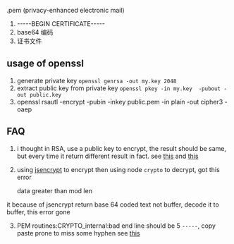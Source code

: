 
.pem (privacy-enhanced electronic mail)
1. -----BEGIN CERTIFICATE-----
2. base64 编码
3. 证书文件


## usage of openssl
1. generate private key
  `openssl genrsa -out my.key 2048`
2. extract public key from private key
  `openssl pkey -in my.key  -pubout -out public.key`
3. openssl rsautl -encrypt -pubin -inkey public.pem -in plain -out cipher3 -oaep

## FAQ
1. i thought in RSA, use a public key to encrypt, the result should be same, but every time it return different result in fact. see [this](https://crypto.stackexchange.com/questions/26249/why-are-rsa-ciphertexts-different-for-the-same-plaintext) and [this](https://stackoverflow.com/questions/54193730/nodejs-crypto-module-privateencrypt-always-return-same-result)


2. using [jsencrypt](https://github.com/travist/jsencrypt) to encrypt then using node `crypto` to decrypt, got this error 

    data greater than mod len

it because of jsencrypt return base 64 coded text not buffer, decode it to buffer, this error gone

3. PEM routines:CRYPTO_internal:bad end line
  should be 5 `-----`, copy paste prone to miss some hyphen see [this](https://stackoverflow.com/questions/45048858/pem-routinespem-read-biobad-end-line)
